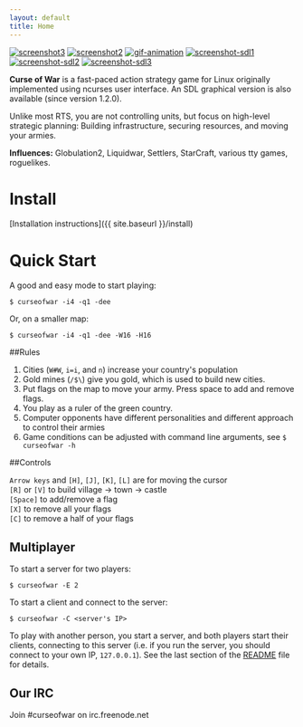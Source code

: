 ```yaml
---
layout: default
title: Home
---
```


[![screenshot3](http://i.imgur.com/QhsgqRbs.png)](http://i.imgur.com/QhsgqRb.png)
[![screenshot2](http://i.imgur.com/JoVcPvTs.png)](http://i.imgur.com/JoVcPvT.png) 
[![gif-animation](http://i.imgur.com/K2AV6zSs.gif)](http://i.imgur.com/K2AV6zS.gif) 
[![screenshot-sdl1](http://i.imgur.com/i4CgNVes.png)](http://i.imgur.com/i4CgNVe.png) 
[![screenshot-sdl2](http://i.imgur.com/eUFmyjUs.png)](http://i.imgur.com/eUFmyjU.png) 
[![screenshot-sdl3](http://i.imgur.com/YM0nYQvs.png)](http://i.imgur.com/YM0nYQv.png) 

**Curse of War** is a fast-paced action strategy game for Linux originally 
implemented using ncurses user interface. An SDL graphical version is also available (since version 1.2.0).

Unlike most RTS, you are not controlling units, but focus on high-level 
strategic planning: Building infrastructure, securing resources, 
and moving your armies.

**Influences:** Globulation2, Liquidwar, Settlers, StarCraft, various tty games, roguelikes.

<!--
## Videos

[![](http://i.imgur.com/mN7lBYi.png)](http://youtu.be/FZH4qbIxpx4) 
[![](http://i.imgur.com/4RSZixh.png)](http://youtu.be/EzGuR66gemw) 
[![](http://i.imgur.com/yxQPCUL.png)](http://youtu.be/Egh3Jw-XafU)
-->

# Install

[Installation instructions]({{ site.baseurl }}/install)

# Quick Start

A good and easy mode to start playing:

    $ curseofwar -i4 -q1 -dee

Or, on a smaller map:

    $ curseofwar -i4 -q1 -dee -W16 -H16

##Rules 

1. Cities (`W#W`, `i=i`, and ` n `) increase your country's population
2. Gold mines (`/$\`) give you gold, which is used to build new cities.
3. Put flags on the map to move your army. Press space to add and remove flags.
4. You play as a ruler of the green country.
5. Computer opponents have different personalities and different approach to control their armies
6. Game conditions can be adjusted with command line arguments, see `$ curseofwar -h`

##Controls

`Arrow keys` and `[H]`, `[J]`, `[K]`, `[L]` are for moving the cursor
<br />
`[R]` or `[V]`  to build village -> town -> castle
<br />
`[Space]`    to add/remove a flag
<br />
`[X]`        to remove all your flags
<br />
`[C]`        to remove a half of your flags

## Multiplayer
To start a server for two players:

    $ curseofwar -E 2

To start a client and connect to the server:

    $ curseofwar -C <server's IP> 
                                       
To play with another person, you start a server, and both players start their clients, connecting to this server (i.e. if you run the server, you should connect to your own IP, `127.0.0.1`). See the last section of the [README](https://github.com/a-nikolaev/curseofwar#readme) file for details.

## Our IRC
Join #curseofwar on irc.freenode.net 

<!--
<div id="home">
  <h1>The main header</h1>
  <ul class="posts">
    {% for post in site.posts %}
      <li><span>{{ post.date | date_to_string }}</span> &raquo; <a href="{{ post.url }}">{{ post.title }}</a></li>
    {% endfor %}
  </ul>
</div>
-->
